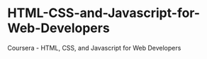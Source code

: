 # HTML-CSS-and-Javascript-for-Web-Developers
Coursera - HTML, CSS, and Javascript for Web Developers
